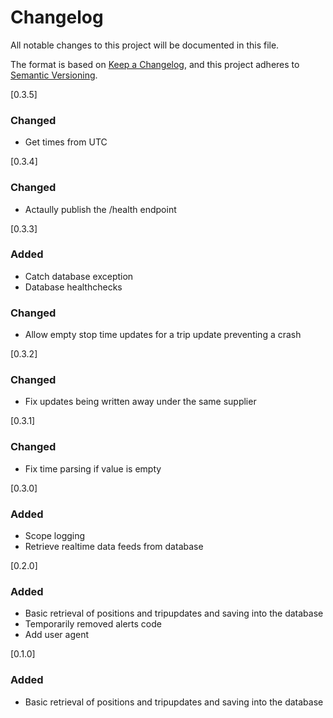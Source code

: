 # Changelog

All notable changes to this project will be documented in this file.

The format is based on [Keep a Changelog](https://keepachangelog.com/en/1.1.0/),
and this project adheres to [Semantic Versioning](https://semver.org/spec/v2.0.0.html).

[0.3.5]
### Changed
- Get times from UTC

[0.3.4]
### Changed
- Actaully publish the /health endpoint

[0.3.3]
### Added
- Catch database exception
- Database healthchecks
### Changed
- Allow empty stop time updates for a trip update preventing a crash

[0.3.2]
### Changed
- Fix updates being written away under the same supplier

[0.3.1]
### Changed
- Fix time parsing if value is empty

[0.3.0]
### Added
- Scope logging
- Retrieve realtime data feeds from database

[0.2.0]
### Added
- Basic retrieval of positions and tripupdates and saving into the database
- Temporarily removed alerts code
- Add user agent

[0.1.0]
### Added
- Basic retrieval of positions and tripupdates and saving into the database
